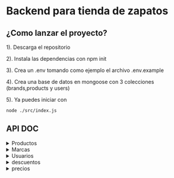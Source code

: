 
# Backend para tienda de zapatos

## ¿Como lanzar el proyecto?

1). Descarga el repositorio

2). Instala las dependencias con npm init

3). Crea un .env tomando como ejemplo el archivo .env.example

4). Crea una base de datos en mongoose con 3 colecciones (brands,products y users)

5). Ya puedes iniciar con

``node ./src/index.js``

## API DOC



<details>
<summary> Productos </summary>

para el manejo de los Productos hacemos peticiones a la ruta http://localhost:3000/products

**GET**: Para obtener a todos los productos (No es necesario ningun parametro)

**PUT**: Para crear un nuevo producto

cuerpo de la peticion:

| Nombre  | Tipo | Ejemplo | Descripcion |
| ------------- | ------------- | ------------- |------------- |
| name  | String  | Zapatilla 1  | Nombre del producto  |
| brand  | String  | Adidas  | Nombre de la marca (No importan las mayusculas), esta debe existir en la base de datos  |
| stock  | Numero positivo | 900  | Cantidad del producto, debe ser mayor a 0 para mostrarse |
| price  | Numero positivo | 250000  | Precio del producto  |

**DELETE**: Para eliminar un producto

| Nombre  | Tipo | Ejemplo | Descripcion |
| ------------- | ------------- | ------------- |------------- |
| id  | id de producto  | 6616cf0237e8d08eef5c5d13 | ID del producto, se puede obtener con la funcion GET  |

para actualizar los Productos hacemos peticiones a la ruta http://localhost:3000/updateProducts

**PUT**: Para actualizar un producto 

cuerpo de la peticion:

| Nombre  | Tipo | Ejemplo | Descripcion |
| ------------- | ------------- | ------------- |------------- |
| id  | id de producto  | 6616cf0237e8d08eef5c5d13 | ID del producto, se puede obtener con la funcion GET  |
| name  | String (Opcional)  | Zapatilla 1  | Nuevo nombre del producto  |
| brand  | String (Opcional) | Adidas  | Nuevo nombre de la marca (No importan las mayusculas), esta debe existir en la base de datos  |
| stock  | Numero positivo (Opcional) | 900  | Nueva cantidad del producto, debe ser mayor a 0 para mostrarse |
| price  | Numero positivo (Opcional) | 250000  | Nuevo precio del producto  |

</details>


<details>
<summary> Marcas </summary>

para el manejo de las marcas hacemos peticiones a la ruta http://localhost:3000/brands

**GET**: Para obtener a todos las marcas (No es necesario ningun parametro)

**PUT**: Para crear una nueva marcas

cuerpo de la peticion:

| Nombre  | Tipo | Ejemplo | Descripcion |
| ------------- | ------------- | ------------- |------------- |
| name  | String  | Ardidas  | Nombre de la marca  |


**DELETE**: Para eliminar una marca

| Nombre  | Tipo | Ejemplo | Descripcion |
| ------------- | ------------- | ------------- |------------- |
| id  | id de la marca  | 6616cf0237e8d08eef5c5d13 | ID de la marca, se puede obtener con la funcion GET  |


</details>

<details>
<summary> Usuarios </summary>

para el manejo de las usuarios hacemos peticiones a la ruta http://localhost:3000/users

**GET**: Para obtener a todos los usuarios (No es necesario ningun parametro)

**PUT**: Para crear un nuevo usuario

cuerpo de la peticion:

| Nombre  | Tipo | Ejemplo | Descripcion |
| ------------- | ------------- | ------------- |------------- |
| name  | String  | santiago Valderrama  | Nombre del usuario  |
| email  | String (email)  | savalderrama@unal.edu.co  | Email del usuario  |


**DELETE**: Para eliminar un usuario

| Nombre  | Tipo | Ejemplo | Descripcion |
| ------------- | ------------- | ------------- |------------- |
| id  | id del usuario  | 6616cf0237e8d08eef5c5d13 | ID del usuario, se puede obtener con la funcion GET  |


</details>

<details>
<summary> descuentos </summary>

para el manejo de los descuentos hacemos peticiones a la ruta http://localhost:3000/discounts

**GET**: Para obtener todos los descuentos de un usuario 

| Nombre  | Tipo | Ejemplo | Descripcion |
| ------------- | ------------- | ------------- |------------- |
| email  | String (email)  | savalderrama@unal.edu.co  | Email del usuario  |

**PUT**: Para crear un nuevo descuento o actualizar a un usuario sobre una marca

cuerpo de la peticion:

| Nombre  | Tipo | Ejemplo | Descripcion |
| ------------- | ------------- | ------------- |------------- |

| email  | String (email)  | savalderrama@unal.edu.co  | Email del usuario  |
| id  | Id de la marca  | 6616cf0237e8d08eef5c5d13  | ID de la marca a aplicar el descuento  |
| discount  | Numero entre 0 y 100  | 12  | % de descuento que va a tener el usuario sobre la marca  |

**DELETE**: Para eliminar un descuento

| Nombre  | Tipo | Ejemplo | Descripcion |
| ------------- | ------------- | ------------- |------------- |
| email  | email del usuario  | savalderrama@unal.edu.co | Email del usuario  |
| id  | id de la marca  | 6616cf0237e8d08eef5c5d13 | ID de la marca a aplicar el descuento |


</details>

<details>
<summary> precios </summary>

para obtener los precios a un producto hacemos peticiones a la ruta http://localhost:3000/prices/{id_del_usuario}/{nombre_del_producto}

**GET**: Obtiene el precio para un producto aplicando descuentos del cliente

ejemplo:

    localhost:3000/prices/6616d09b894f0d0f80c51d28/Zapatillas 1

</details>
